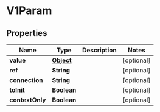 

# V1Param

## Properties

Name | Type | Description | Notes
------------ | ------------- | ------------- | -------------
**value** | [**Object**](.md) |  |  [optional]
**ref** | **String** |  |  [optional]
**connection** | **String** |  |  [optional]
**toInit** | **Boolean** |  |  [optional]
**contextOnly** | **Boolean** |  |  [optional]



